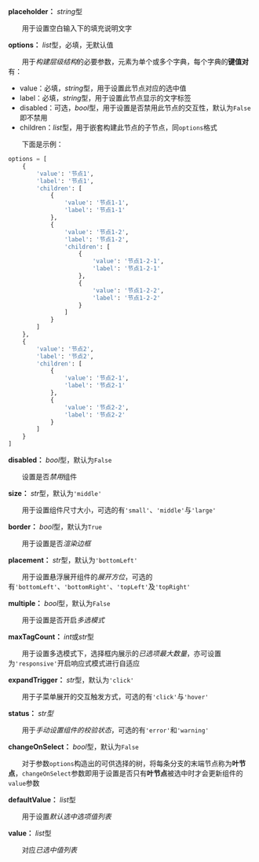 **placeholder：** *string*型

　　用于设置空白输入下的填充说明文字

**options：** *list*型，必填，无默认值

　　用于*构建层级结构*的必要参数，元素为单个或多个字典，每个字典的**键值对**有：

- value：必填，*string*型，用于设置此节点对应的选中值
- label：必填，*string*型，用于设置此节点显示的文字标签
- disabled：可选，*bool*型，用于设置是否禁用此节点的交互性，默认为`False`即不禁用
- children：*list*型，用于嵌套构建此节点的子节点，同`options`格式

　　下面是示例：

```py
options = [
	{
		'value': '节点1',
		'label': '节点1',
		'children': [
			{
				'value': '节点1-1',
				'label': '节点1-1'
			},
			{
				'value': '节点1-2',
				'label': '节点1-2',
				'children': [
					{
						'value': '节点1-2-1',
						'label': '节点1-2-1'
					},
					{
						'value': '节点1-2-2',
						'label': '节点1-2-2'
					}
				]
			}
		]
	},
	{
		'value': '节点2',
		'label': '节点2',
		'children': [
			{
				'value': '节点2-1',
				'label': '节点2-1'
			},
			{
				'value': '节点2-2',
				'label': '节点2-2'
			}
		]
	}
]
```

**disabled：** *bool*型，默认为`False`

　　设置是否*禁用*组件

**size：** *str*型，默认为`'middle'`

　　用于设置组件尺寸大小，可选的有`'small'`、`'middle'`与`'large'`

**border：** *bool*型，默认为`True`

　　用于设置是否*渲染边框*

**placement：** *str*型，默认为`'bottomLeft'`

　　用于设置悬浮展开组件的*展开方位*，可选的有`'bottomLeft'`、`'bottomRight'`、`'topLeft'`及`'topRight'`

**multiple：** *bool*型，默认为`False`

　　用于设置是否开启*多选模式*

**maxTagCount：** *int*或*str*型

　　用于设置多选模式下，选择框内展示的*已选项最大数量*，亦可设置为`'responsive'`开启响应式模式进行自适应

**expandTrigger：** *str*型，默认为`'click'`

　　用于子菜单展开的交互触发方式，可选的有`'click'`与`'hover'`

**status：** *str型*

　　用于*手动设置组件的校验状态*，可选的有`'error'`和`'warning'`

**changeOnSelect：** *bool*型，默认为`False`

　　对于参数`options`构造出的可供选择的树，将每条分支的末端节点称为**叶节点**，`changeOnSelect`参数即用于设置是否只有**叶节点**被选中时才会更新组件的`value`参数

**defaultValue：** *list*型

　　用于设置*默认选中选项值列表*

**value：** *list*型

　　对应*已选中值列表*